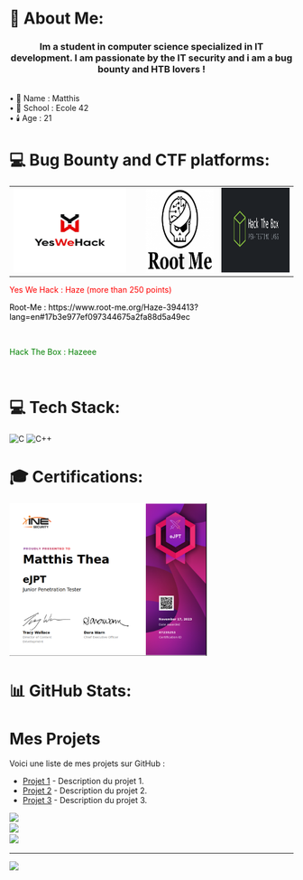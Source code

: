 # 💫 About Me:
<h3 align="center">Im a student in computer science specialized in IT development. I am passionate by the IT security and i am a bug bounty and HTB lovers !</h3><br>
• 🧑 Name : Matthis<br>
• 🏫 School : Ecole 42<br>
• 🕯️ Age : 21

# 💻 Bug Bounty and CTF platforms:
<table width="100%">
    <tr>
        <td align="left">
            <img width="200" height="150" alt="YesWeHack" style="margin-right: 100px;" src="https://github.com/matthis-thea/matthis-thea/blob/main/pictures/yeswehack.png">
        </td>
        <td align="center">
            <img width="200" height="150" alt="RootMe" src="https://github.com/matthis-thea/matthis-thea/blob/main/pictures/root-me.png">
        </td>
        <td align="right">
            <img width="200" height="150" alt="HackTheBox" src="https://github.com/matthis-thea/matthis-thea/blob/main/pictures/Hack-The-Box-logo.png">
        </td>
    </tr>
</table>
<span style="color:red;">Yes We Hack : Haze (more than 250 points)</span><br>
<p style="color: black;">Root-Me : https://www.root-me.org/Haze-394413?lang=en#17b3e977ef097344675a2fa88d5a49ec</p><br>
<p style="color: green;">Hack The Box : Hazeee</p><br>

# 💻 Tech Stack:
![C](https://img.shields.io/badge/c-%2300599C.svg?style=for-the-badge&logo=c&logoColor=white) ![C++](https://img.shields.io/badge/c++-%2300599C.svg?style=for-the-badge&logo=c%2B%2B&logoColor=white)
# 🎓 Certifications:
<img width="350" alt="EJPTV2" src="https://github.com/matthis-thea/matthis-thea/blob/main/pictures/EJPTV2.png">

# 📊 GitHub Stats:
# Mes Projets

Voici une liste de mes projets sur GitHub :

- [Projet 1](https://github.com/votreutilisateur/projet1) - Description du projet 1.
- [Projet 2](https://github.com/votreutilisateur/projet2) - Description du projet 2.
- [Projet 3](https://github.com/votreutilisateur/projet3) - Description du projet 3.

![](https://github-readme-stats.vercel.app/api?username=matthis-thea&theme=merko&hide_border=false&include_all_commits=false&count_private=false)<br/>
![](https://github-readme-streak-stats.herokuapp.com/?user=matthis-thea&theme=merko&hide_border=false)<br/>
![](https://github-readme-stats.vercel.app/api/top-langs/?username=matthis-thea&theme=merko&hide_border=false&include_all_commits=false&count_private=false&layout=compact)

---
[![](https://visitcount.itsvg.in/api?id=matthis-thea&icon=0&color=0)](https://visitcount.itsvg.in)
